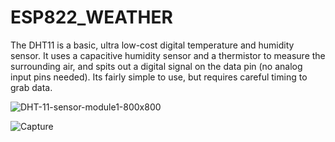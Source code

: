 # ESP822_WEATHER

The DHT11 is a basic, ultra low-cost digital temperature and humidity sensor. It uses a capacitive humidity sensor and a thermistor to measure the surrounding air, and spits out a digital signal on the data pin (no analog input pins needed). Its fairly simple to use, but requires careful timing to grab data.

![DHT-11-sensor-module1-800x800](https://user-images.githubusercontent.com/44220596/105607499-1956ee00-5dc5-11eb-9af8-17cc72e9d018.jpg)



![Capture](https://user-images.githubusercontent.com/44220596/105289361-1ea61400-5bde-11eb-80e5-06156fb82f79.PNG)
